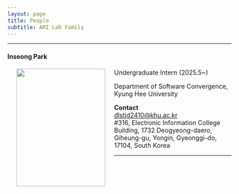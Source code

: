 ```yaml
---
layout: page
title: People 
subtitle: AMI Lab Family
---
```


<hr>

#### Inseong Park
  
<img src="https://raw.githubusercontent.com/ailabkhu/ailabkhu.github.io/master/img/InseongPark.jpg" width="200" height="265" align="left" hspace="20" />
Undergraduate Intern (2025.5~)  

Department of Software Convergence, Kyung Hee University         
            
**Contact**  
dlstjd2410@khu.ac.kr                                       
#316, Electronic Information College Building, 1732 Deogyeong-daero, Giheung-gu, Yongin, Gyeonggi-do, 17104, South Korea  

<hr>
